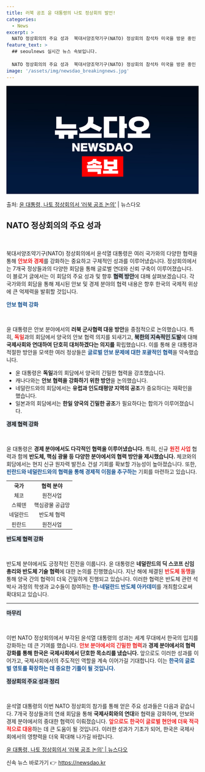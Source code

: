 ```yaml
---
title: 러북 공조 윤 대통령의 나토 정상회의 발언!
categories:
  - News
excerpt: >
  NATO 정상회의의 주요 성과  북대서양조약기구(NATO) 정상회의 참석차 미국을 방문 중인 윤석열 대통령은…
feature_text: >
  ## seoulnews 실시간 뉴스 속보입니다.

  NATO 정상회의의 주요 성과  북대서양조약기구(NATO) 정상회의 참석차 미국을 방문 중인 윤석열 대통령은…
image: '/assets/img/newsdao_breakingnews.jpg'
---
```


![뉴스다오 속보](/assets/img/newsdao_breakingnews.jpg)

<p>출처: <a href="https://newsdao.kr/4751" rel="dofollow">윤 대통령, 나토 정상회의서 ‘러북 공조 논의’</a> | 뉴스다오</p>

<h2 data-ke-size="size26">NATO 정상회의의 주요 성과</h2>

<p data-ke-size="size16">&nbsp;</p>

<p data-ke-size="size16">북대서양조약기구(NATO) 정상회의에서 윤석열 대통령은 여러 국가와의 다양한 협력을 통해 <b><span style="color: #ee2323;">안보와 경제</span></b>를 강화하는 중요하고 구체적인 성과를 이루어냈습니다. 정상회의에서는 7개국 정상들과의 다양한 회담을 통해 글로벌 연대와 신뢰 구축이 이루어졌습니다. 이 블로거 글에서는 이 회담의 주요 성과 및 향후 <b><span style="background-color: #21538527;">협력 방안</span></b>에 대해 살펴보겠습니다. 각 국가와의 회담을 통해 제시된 안보 및 경제 분야의 협력 내용은 향후 한국의 국제적 위상에 큰 억제력을 발휘할 것입니다.</p>

<b><span style="color: #1a5490;">안보 협력 강화</span></b>

<p data-ke-size="size16">&nbsp;</p>

<p data-ke-size="size16">윤 대통령은 안보 분야에서의 <b>러북 군사협력 대응 방안</b>을 중점적으로 논의했습니다. 특히, <b><span style="color: #ee2323;">독일</span></b>과의 회담에서 양국의 안보 협력 의지를 되새기고, <b><span style="background-color: #21538527;">북한의 지속적인 도발</span></b>에 대해 <b>국제사회와 연대하여 단호히 대처하겠다는 의지를</b> 확립했습니다. 이를 통해 윤 대통령과 적절한 방안을 모색한 여러 정상들은 <b><span style="color: #1a5490;">글로벌 안보 문제에 대한 포괄적인 협력</span></b>을 약속했습니다.</p>

<ul>
<li>윤 대통령은 <b>독일</b>과의 회담에서 양국의 긴밀한 협력을 강조했습니다.</li>
<li>캐나다와는 <b>안보 협력을 강화하기 위한 방안</b>을 논의했습니다.</li>
<li>네덜란드와의 회담에서는 <b>유럽과 인도태평양 지역의 공조</b>가 중요하다는 재확인을 했습니다.</li>
<li>일본과의 회담에서는 <b>한일 양국의 긴밀한 공조</b>가 필요하다는 합의가 이루어졌습니다.</li>
</ul>

<b><span style="background-color: #21538527;">경제 협력 강화</span></b>

<p data-ke-size="size16">&nbsp;</p>

<p data-ke-size="size16">윤 대통령은 <b>경제 분야에서도 다각적인 협력을 이루어냈습니다.</b> 특히, 신규 <b><span style="color: #ee2323;">원전 사업</span></b> 협력과 함께 <b>반도체, 핵심 광물 등 다양한 분야에서의 협력 방안을 제시했습니다.</b> 체코와의 회담에서는 현지 신규 원자력 발전소 건설 기회를 확보할 가능성이 높아졌습니다. 또한, <b><span style="color: #1a5490;">핀란드와 네덜란드와의 협력을 통해 경제적 이점을 추구하는</span></b> 기회를 마련하고 있습니다.</p>

<table style="width: 100%; border-collapse: collapse;">
  <tr>
    <td style="text-align: center; height: 17px;"><b>국가</b></td>
    <td style="text-align: center; height: 17px;"><b>협력 분야</b></td>
  </tr>
  <tr>
    <td style="text-align: center; height: 17px;">체코</td>
    <td style="text-align: center; height: 17px;">원전사업</td>
  </tr>
  <tr>
    <td style="text-align: center; height: 17px;">스웨덴</td>
    <td style="text-align: center; height: 17px;">핵심광물 공급망</td>
  </tr>
  <tr>
    <td style="text-align: center; height: 17px;">네덜란드</td>
    <td style="text-align: center; height: 17px;">반도체 협력</td>
  </tr>
  <tr>
    <td style="text-align: center; height: 17px;">핀란드</td>
    <td style="text-align: center; height: 17px;">원전사업</td>
  </tr>
</table>

<b><span style="background-color: #21538527;">반도체 협력 강화</span></b>

<p data-ke-size="size16">&nbsp;</p>

<p data-ke-size="size16">반도체 분야에서도 긍정적인 진전을 이룹니다. 윤 대통령은 <b>네덜란드의 딕 스코프 신임 총리와 반도체 기술 협력</b>에 대한 논의를 진행했습니다. 지난 해에 체결된 <b><span style="color: #ee2323;">반도체 동맹</span></b>을 통해 양국 간의 협력이 더욱 긴밀하게 진행되고 있습니다. 이러한 협력은 반도체 관련 석박사 과정의 학생과 교수들이 참여하는 <b><span style="color: #1a5490;">한-네덜란드 반도체 아카데미</span></b>를 개최함으로써 확대되고 있습니다.</p>

<hr>

<b><span style="background-color: #21538527;">마무리</span></b>

<p data-ke-size="size16">&nbsp;</p>

<p data-ke-size="size16">이번 NATO 정상회의에서 부각된 윤석열 대통령의 성과는 세계 무대에서 한국의 입지를 강화하는 데 큰 기여를 했습니다. <b><span style="color: #ee2323;">안보 분야에서의 긴밀한 협력</span></b>과 <b>경제 분야에서의 협력 강화를 통해 한국은 국제사회에서 단호한 목소리를 냈습니다.</b> 앞으로도 이러한 성과를 이어가고, 국제사회에서의 주도적인 역할을 계속 이어가길 기대합니다. 이는 <b><span style="color: #1a5490;">한국의 글로벌 영토를 확장하는 데 중요한 기틀이 될 것입니다.</span></b></p>

<b><span style="background-color: #21538527;">정상회의 주요 성과 정리</span></b>

<p data-ke-size="size16">&nbsp;</p>

<p data-ke-size="size16">윤석열 대통령의 이번 NATO 정상회의 참가를 통해 얻은 주요 성과들은 다음과 같습니다. 7개국 정상들과의 연쇄 회담을 통해 <b>국제사회와의 연대</b>와 협력을 강화하며, 안보와 경제 분야에서의 중대한 협력이 이뤄졌습니다. <b><span style="color: #ee2323;">앞으로도 한국이 글로벌 현안에 더욱 적극적으로 대응</span></b>하는 데 큰 도움이 될 것입니다. 이러한 성과가 기초가 되어, 한국은 국제사회에서의 영향력을 더욱 확대해 나가길 바랍니다.</p>

<a href="https://newsdao.kr/4751">윤 대통령, 나토 정상회의서 ‘러북 공조 논의’ | 뉴스다오</a> 

신속 뉴스 바로가기 👉 <a href="https://newsdao.kr" rel="dofollow">https://newsdao.kr</a>


